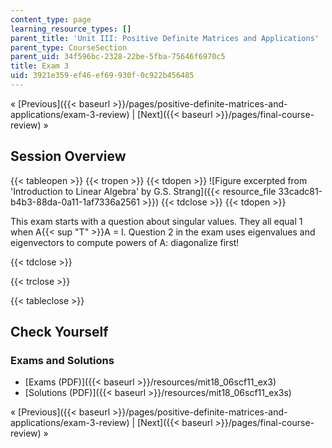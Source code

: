 ```yaml
---
content_type: page
learning_resource_types: []
parent_title: 'Unit III: Positive Definite Matrices and Applications'
parent_type: CourseSection
parent_uid: 34f596bc-2328-22be-5fba-75646f6970c5
title: Exam 3
uid: 3921e359-ef46-ef69-930f-0c922b456485
---
```


« [Previous]({{< baseurl >}}/pages/positive-definite-matrices-and-applications/exam-3-review) | [Next]({{< baseurl >}}/pages/final-course-review) »

Session Overview
----------------

{{< tableopen >}}
{{< tropen >}}
{{< tdopen >}}
![Figure excerpted from 'Introduction to Linear Algebra' by G.S. Strang]({{< resource_file 33cadc81-b4b3-88da-0a11-1af7336a2561 >}})
{{< tdclose >}}
{{< tdopen >}}


This exam starts with a question about singular values. They all equal 1 when A{{< sup "T" >}}A = I. Question 2 in the exam uses eigenvalues and eigenvectors to compute powers of A: diagonalize first! 


{{< tdclose >}}

{{< trclose >}}

{{< tableclose >}}

Check Yourself
--------------

### Exams and Solutions

*   [Exams (PDF)]({{< baseurl >}}/resources/mit18_06scf11_ex3)
*   [Solutions (PDF)]({{< baseurl >}}/resources/mit18_06scf11_ex3s)

« [Previous]({{< baseurl >}}/pages/positive-definite-matrices-and-applications/exam-3-review) | [Next]({{< baseurl >}}/pages/final-course-review) »